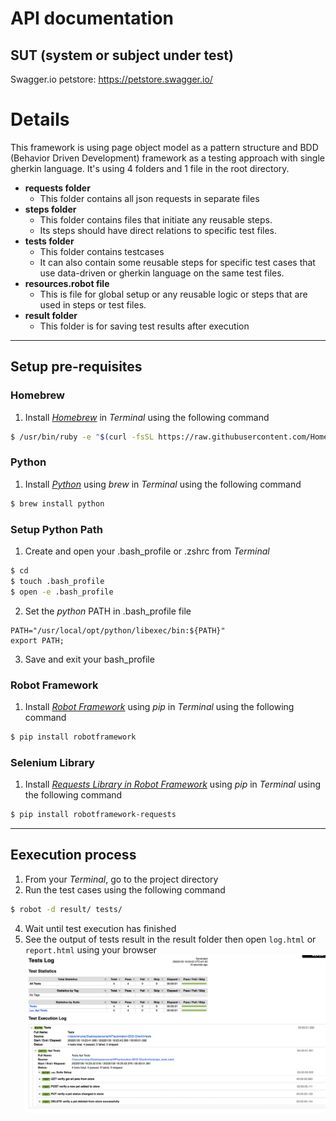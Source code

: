 # API documentation

## SUT (system or subject under test)
Swagger.io petstore: https://petstore.swagger.io/

# Details
This framework is using page object model as a pattern structure and BDD (Behavior Driven Development) framework as a testing approach with single gherkin language. It's using 4 folders and 1 file in the root directory.

* **requests folder**
    * This folder contains all json requests in separate files
* **steps folder**
    * This folder contains files that initiate any reusable steps.
    * Its steps should have direct relations to specific test files.
* **tests folder**
    * This folder contains testcases
    * It can also contain some reusable steps for specific test cases that use data-driven or gherkin language on the same test files.
* **resources.robot file**
    * This is file for global setup or any reusable logic or steps that are used in steps or test files.
* **result folder**
    * This folder is for saving test results after execution

---

## Setup pre-requisites
### Homebrew
1. Install _[Homebrew](https://brew.sh/)_ in _Terminal_ using the following command
  ```sh
  $ /usr/bin/ruby -e "$(curl -fsSL https://raw.githubusercontent.com/Homebrew/install/master/install)"
  ```

### Python
1. Install _[Python](https://www.python.org/)_ using _brew_ in _Terminal_ using the following command
  ```sh
  $ brew install python
  ```

### Setup Python Path
1. Create and open your .bash_profile or .zshrc from _Terminal_
  ```sh
  $ cd
  $ touch .bash_profile
  $ open -e .bash_profile
  ```
2. Set the _python_ PATH in .bash_profile file
  ```
  PATH="/usr/local/opt/python/libexec/bin:${PATH}"
  export PATH;
  ```
3. Save and exit your bash_profile

### Robot Framework
1. Install _[Robot Framework](https://robotframework.org/)_ using _pip_ in _Terminal_ using the following command
  ```sh
  $ pip install robotframework
  ```

### Selenium Library
1. Install _[Requests Library in Robot Framework](https://github.com/MarketSquare/robotframework-requests)_ using _pip_ in _Terminal_ using the following command
  ```sh
  $ pip install robotframework-requests
  ```

---

## Eexecution process
1. From your _Terminal_, go to the project directory
2. Run the test cases using the following command
  ```sh
  $ robot -d result/ tests/
  ```
4. Wait until test execution has finished
5. See the output of tests result in the result folder then open `log.html` or `report.html` using your browser
![img.png](img.png)

